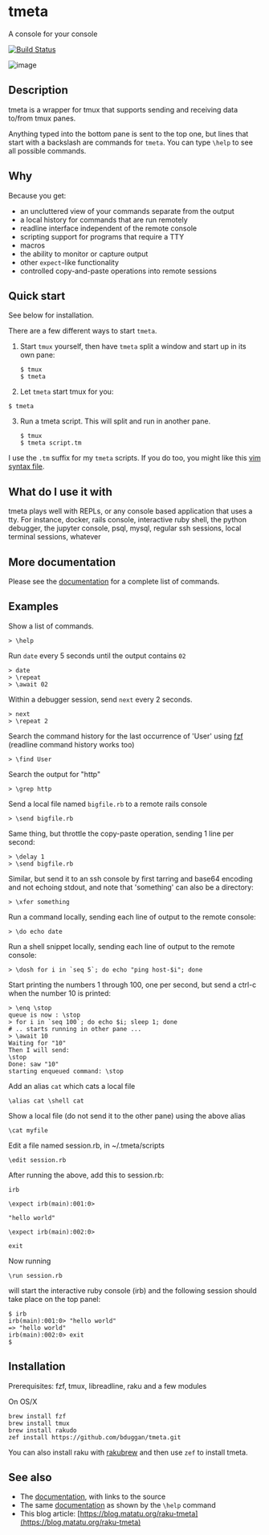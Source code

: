 # tmeta

A console for your console

[![Build Status](https://travis-ci.org/bduggan/tmeta.svg?branch=master)](https://travis-ci.org/bduggan/tmeta)

![image](https://user-images.githubusercontent.com/58956/89128554-6e741000-d4c4-11ea-846a-32189f23900c.png)

## Description

tmeta is a wrapper for tmux that supports
sending and receiving data to/from tmux panes.

Anything typed into the bottom pane is sent to the top one, but
lines that start with a backslash are commands for `tmeta`.
You can type `\help` to see all possible commands.

## Why

Because you get:

- an uncluttered view of your commands separate from the output
- a local history for commands that are run remotely
- readline interface independent of the remote console
- scripting support for programs that require a TTY
- macros
- the ability to monitor or capture output
- other `expect`-like functionality
- controlled copy-and-paste operations into remote sessions

## Quick start

See below for installation.

There are a few different ways to start `tmeta`.

1. Start `tmux` yourself, then have `tmeta` split a window and
start up in its own pane:
   ```
   $ tmux
   $ tmeta
   ```

2. Let `tmeta` start tmux for you:
  ```
  $ tmeta
  ```

3. Run a tmeta script.  This will split and run in another pane.
   ```
   $ tmux
   $ tmeta script.tm
   ```

I use the `.tm` suffix for my `tmeta` scripts.  If you do too, you
might like this [vim syntax file](syntax/tm.vim).

## What do I use it with

tmeta plays well with REPLs, or any console based
application that uses a tty.  For instance, docker, rails
console, interactive ruby shell, the python debugger, the
jupyter console, psql, mysql, regular ssh sessions, local
terminal sessions, whatever

## More documentation

Please see the [documentation](doc.md) for a complete list of commands.

## Examples

  Show a list of commands.
  ```
  > \help
  ```

  Run `date` every 5 seconds until the output contains `02`
  ```
  > date
  > \repeat
  > \await 02
  ```

  Within a debugger session, send `next` every 2 seconds.
  ```
  > next
  > \repeat 2
  ```

  Search the command history for the last occurrence of 'User' using [fzf](https://github.com/junegunn/fzf)
  (readline command history works too)
  ```
  > \find User
  ```

  Search the output for "http"
  ```
  > \grep http
  ```

  Send a local file named `bigfile.rb` to a remote rails console
  ```
  > \send bigfile.rb
  ```

  Same thing, but throttle the copy-paste operation, sending 1 line per second:
  ```
  > \delay 1
  > \send bigfile.rb
  ```

  Similar, but send it to an ssh console by first tarring and base64 encoding
  and not echoing stdout, and note that 'something' can also be a directory:
  ```
  > \xfer something
  ```

  Run a command locally, sending each line of output to the remote console:
  ```
  > \do echo date
  ```

  Run a shell snippet locally, sending each line of output to the remote console:
  ```
  > \dosh for i in `seq 5`; do echo "ping host-$i"; done
  ```

  Start printing the numbers 1 through 100, one per second, but send a ctrl-c
  when the number 10 is printed:
  ```
  > \enq \stop
  queue is now : \stop
  > for i in `seq 100`; do echo $i; sleep 1; done
  # .. starts running in other pane ...
  > \await 10
  Waiting for "10"
  Then I will send:
  \stop
  Done: saw "10"
  starting enqueued command: \stop
  ```

  Add an alias `cat` which cats a local file
  ```
  \alias cat \shell cat
  ```

  Show a local file (do not send it to the other pane) using the above alias
  ```
  \cat myfile
  ```

  Edit a file named session.rb, in ~/.tmeta/scripts
  ```
  \edit session.rb
  ```

  After running the above, add this to session.rb:
  ```
  irb

  \expect irb(main):001:0>

  "hello world"

  \expect irb(main):002:0>

  exit
  ```

  Now running
  ```
  \run session.rb
  ```

  will start the interactive ruby console (irb) and the following
  session should take place on the top panel:

  ```
  $ irb
  irb(main):001:0> "hello world"
  => "hello world"
  irb(main):002:0> exit
  $
  ```

## Installation

Prerequisites: fzf, tmux, libreadline, raku and a few modules

On OS/X
```
brew install fzf
brew install tmux
brew install rakudo
zef install https://github.com/bduggan/tmeta.git
```

You can also install raku with [rakubrew](https://rakubrew.org)
and then use `zef` to install tmeta.

## See also

* The [documentation](doc.md), with links to the source
* The same [documentation](help.md) as shown by the `\help` command
* This blog article: [https://blog.matatu.org/raku-tmeta](https://blog.matatu.org/raku-tmeta)
